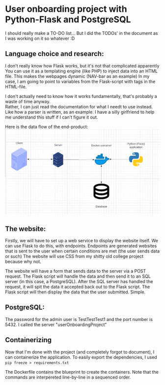 # User onboarding project with Python-Flask and PostgreSQL
I should really make a TO-DO list... But I did the TODOs' in the document as I was working on it so whatever :D

## Language choice and research:
I don't really know how Flask works, but it's not that complicated apparently
You can use it as a templating engine (like PHP) to inject data into an HTML file. This makes the webpages dynamic (NAV-bar as an example)
In my case, I am going to point to variables from the Flask-script with tags in the HTML-file.

I don't actually need to know how it works fundamentally, that's probably a waste of time anyway.  
Rather, I can just read the documentation for what I needt to use instead. Like how a parser is written, as an example.
I have a silly girlfriend to help me understand this stuff if I can't figure it out.

Here is the data flow of the end-product:
![Data flow chart for the project](Information-flow-diagram.png "Data flow chart")

## The website:
Firstly, we will have to set up a web service to display the website itself. 
We can use Flask to do this, with endpoints. Endpoints are generated websites that is sent to the user when certain conditions are met (the user sends data or such)
The website will use CSS from my shitty old college project because why not.

The website will have a form that sends data to the server via a POST request. 
The Flask script will handle the data and then send it to an SQL server (in this case, a PostgreSQL).
After the SQL server has handled the request, it will spit the data it accepted back out to the Flask script.
The Flask script will then display the data that the user submitted. Simple.


## PostgreSQL:
The password for the admin user is TestTestTest1 and the port number is 5432.
I called the server "userOnboardingProject"

## Containerizing
Now that I'm done with the project (and completely forgot to document), I can containerize the application.
To easily export the dependencies, I used `pip freeze > requirements.txt`

The Dockerfile contains the blueprint to create the containers. Note that the commands are interpereted line-by-line in a sequenced order.